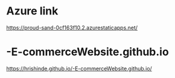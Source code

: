 # Azure link 
https://proud-sand-0cf163f10.2.azurestaticapps.net/

# -E-commerceWebsite.github.io

https://hrishinde.github.io/-E-commerceWebsite.github.io/

